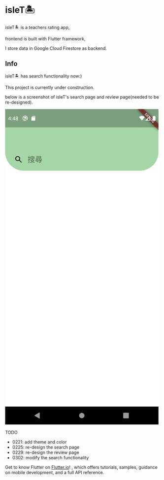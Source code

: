 # isleT🏝️

isleT🏝️ is a teachers rating app,

frontend is built with Flutter framework,

I store data in Google Cloud Firestore as backend.


## Info

isleT🏝️ has search functionality now:)

This project is currently under construction.

below is a screenshot of isleT's search page and review page(needed to be re-designed).
<!-- <img src="https://github.com/jessiwu/isleT/blob/colorTheme/screenshots/searchPage.gif" width="720" height="1480" /> -->
![Alt Text](https://github.com/jessiwu/isleT/blob/colorTheme/screenshots/searchWithReviewpage.gif)

TODO
- 0221: add theme and color 
- 0225: re-design the search page
- 0229: re-design the review page 
- 0302: modify the search functionality

Get to know Flutter on
[Flutter.io](https://flutter.dev/)! , which offers tutorials,
samples, guidance on mobile development, and a full API reference.
